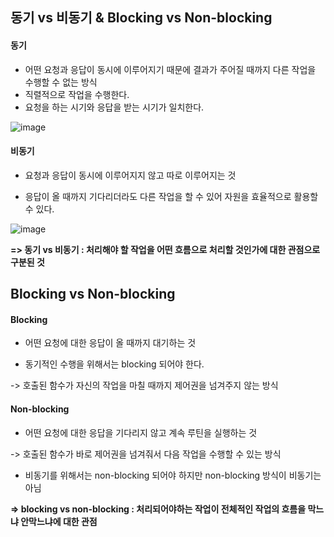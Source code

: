 ## 동기 vs 비동기 & Blocking vs Non-blocking
#### 동기
- 어떤 요청과 응답이 동시에 이루어지기 때문에 결과가 주어질 때까지 다른 작업을 수행할 수 없는 방식
- 직렬적으로 작업을 수행한다.
- 요청을 하는 시기와 응답을 받는 시기가 일치한다.

![image](https://user-images.githubusercontent.com/61968474/136347366-f53753bf-107b-4e55-a7c1-efcf729cc66a.png)


####  비동기 
- 요청과 응답이 동시에 이루어지지 않고 따로 이루어지는 것

- 응답이 올 때까지 기다리더라도 다른 작업을 할 수 있어 자원을 효율적으로 활용할 수 있다.

![image](https://user-images.githubusercontent.com/61968474/136347432-1122db14-f898-4a52-9062-182edf80c0ef.png)

**=> 동기 vs 비동기 : 처리해야 할 작업을 어떤 흐름으로 처리할 것인가에 대한 관점으로 구분된 것**

## Blocking vs Non-blocking

#### Blocking

- 어떤 요청에 대한 응답이 올 때까지 대기하는 것

- 동기적인 수행을 위해서는 blocking 되어야 한다.

-> 호출된 함수가 자신의 작업을 마칠 때까지 제어권을 넘겨주지 않는 방식


#### Non-blocking

- 어떤 요청에 대한 응답을 기다리지 않고 계속 루틴을 실행하는 것

-> 호출된 함수가 바로 제어권을 넘겨줘서 다음 작업을 수행할 수 있는 방식

- 비동기를 위해서는 non-blocking 되어야 하지만 non-blocking 방식이 비동기는 아님

**=> blocking vs non-blocking : 처리되어야하는 작업이 전체적인 작업의 흐름을 막느냐 안막느냐에 대한 관점**


